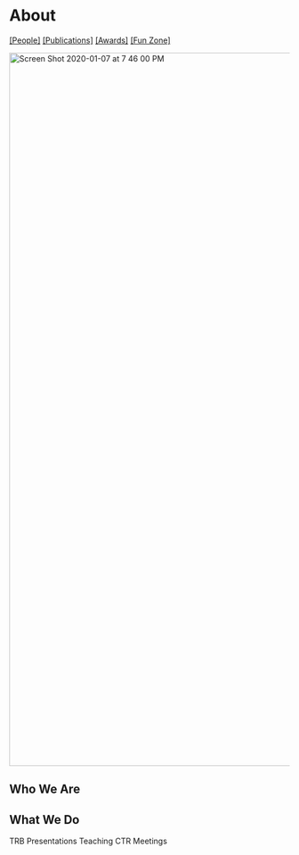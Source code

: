 # About
[[People]](https://crisclab.github.io/People/)  [[Publications]](https://crisclab.github.io/Publications/)  [[Awards]](https://crisclab.github.io/Awards/)  [[Fun Zone]](https://crisclab.github.io/Fun-Zone/)

<img width="1280" alt="Screen Shot 2020-01-07 at 7 46 00 PM" src="https://user-images.githubusercontent.com/59631555/71943537-9a295480-3186-11ea-9c85-94e7df31e95d.png">

## Who We Are

  
## What We Do
TRB Presentations
Teaching
CTR Meetings






  
 
